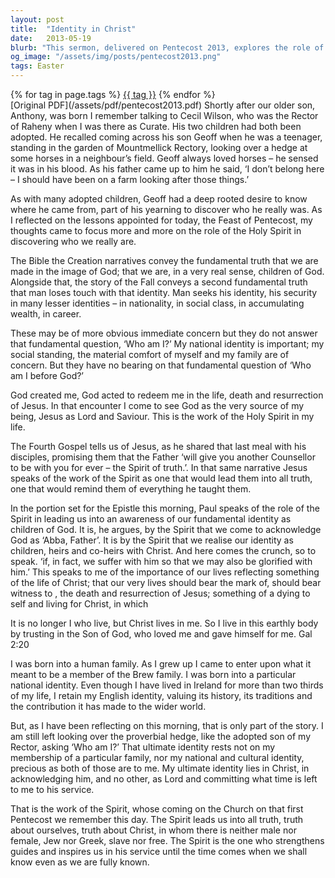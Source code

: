 ```yaml
---
layout: post
title:  "Identity in Christ"
date:   2013-05-19
blurb: "This sermon, delivered on Pentecost 2013, explores the role of the Holy Spirit in helping us discover our true identity as children of God. It emphasizes that our ultimate identity lies not in our social status, nationality, or wealth, but in Christ. The sermon encourages us to reflect Christ in our lives, bearing witness to His death and resurrection."
og_image: "/assets/img/posts/pentecost2013.png"
tags: Easter
---    
```

<div class="tag-pills">
    {% for tag in page.tags %}
    <a href="{{ site.baseurl }}/tag/{{ tag | slugify }}" class="tag-pill">{{ tag }}</a>
    {% endfor %}
</div>
[Original PDF](/assets/pdf/pentecost2013.pdf)
Shortly after our older son, Anthony, was born I remember talking to Cecil Wilson, who was the Rector of Raheny when I was there as Curate. His two children had both been adopted. He recalled coming across his son Geoff when he was a teenager, standing in the garden of Mountmellick Rectory, looking over a hedge at some horses in a neighbour’s field. Geoff always loved horses – he sensed it was in his blood. As his father came up to him he said, ‘I don’t belong here – I should have been on a farm looking after those things.’

As with many adopted children, Geoff had a deep rooted desire to know where he came from, part of his yearning to discover who he really was. As I reflected on the lessons appointed for today, the Feast of Pentecost, my thoughts came to focus more and more on the role of the Holy Spirit in discovering who we really are.

The Bible the Creation narratives convey the fundamental truth that we are made in the image of God; that we are, in a very real sense, children of God. Alongside that, the story of the Fall conveys a second fundamental truth that man loses touch with that identity. Man seeks his identity, his security in many lesser identities – in nationality, in social class, in accumulating wealth, in career.

These may be of more obvious immediate concern but they do not answer that fundamental question, ‘Who am I?’ My national identity is important; my social standing, the material comfort of myself and my family are of concern. But they have no bearing on that fundamental question of ‘Who am I before God?’

God created me, God acted to redeem me in the life, death and resurrection of Jesus. In that encounter I come to see God as the very source of my being, Jesus as Lord and Saviour. This is the work of the Holy Spirit in my life.

The Fourth Gospel tells us of Jesus, as he shared that last meal with his disciples, promising them that the Father ‘will give you another Counsellor to be with you for ever – the Spirit of truth.’. In that same narrative Jesus speaks of the work of the Spirit as one that would lead them into all truth, one that would remind them of everything he taught them.

In the portion set for the Epistle this morning, Paul speaks of the role of the Spirit in leading us into an awareness of our fundamental identity as children of God. It is, he argues, by the Spirit that we come to acknowledge God as ‘Abba, Father’. It is by the Spirit that we realise our identity as children, heirs and co-heirs with Christ. And here comes the crunch, so to speak. ‘if, in fact, we suffer with him so that we may also be glorified with him.’ This speaks to me of the importance of our lives reflecting something of the life of Christ; that our very lives should bear the mark of, should bear witness to , the death and resurrection of Jesus; something of a dying to self and living for Christ, in which

It is no longer I who live, but Christ lives in me. So I live in this earthly body by trusting in the Son of God, who loved me and gave himself for me. Gal 2:20

I was born into a human family. As I grew up I came to enter upon what it meant to be a member of the Brew family. I was born into a particular national identity. Even though I have lived in Ireland for more than two thirds of my life, I retain my English identity, valuing its history, its traditions and the contribution it has made to the wider world.

But, as I have been reflecting on this morning, that is only part of the story. I am still left looking over the proverbial hedge, like the adopted son of my Rector, asking ‘Who am I?’ That ultimate identity rests not on my membership of a particular family, nor my national and cultural identity, precious as both of those are to me. My ultimate identity lies in Christ, in acknowledging him, and no other, as Lord and committing what time is left to me to his service.

That is the work of the Spirit, whose coming on the Church on that first Pentecost we remember this day. The Spirit leads us into all truth, truth about ourselves, truth about Christ, in whom there is neither male nor female, Jew nor Greek, slave nor free. The Spirit is the one who strengthens guides and inspires us in his service until the time comes when we shall know even as we are fully known.

